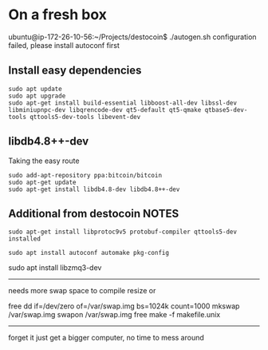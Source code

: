 # On a fresh box

ubuntu@ip-172-26-10-56:~/Projects/destocoin$ ./autogen.sh
configuration failed, please install autoconf first

## Install easy dependencies
```
sudo apt update
sudo apt upgrade
sudo apt-get install build-essential libboost-all-dev libssl-dev libminiupnpc-dev libqrencode-dev qt5-default qt5-qmake qtbase5-dev-tools qttools5-dev-tools libevent-dev
```
## libdb4.8++-dev 
Taking the easy route
```
sudo add-apt-repository ppa:bitcoin/bitcoin
sudo apt-get update
sudo apt-get install libdb4.8-dev libdb4.8++-dev
```
## Additional from destocoin NOTES
```
sudo apt-get install libprotoc9v5 protobuf-compiler qttools5-dev installed
```

```    
sudo apt install autoconf automake pkg-config
```

sudo apt install libzmq3-dev

----

needs more swap space to compile 
resize or 

free
dd if=/dev/zero of=/var/swap.img bs=1024k count=1000
mkswap /var/swap.img
swapon /var/swap.img
free
make -f makefile.unix

----
forget it just get a bigger computer, no time to mess around
